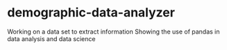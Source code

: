 # demographic-data-analyzer
Working on a data set to extract information 
Showing the use of pandas in data analysis and data science
